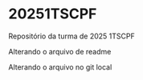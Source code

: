 # 20251TSCPF
Repositório da turma de 2025 1TSCPF

Alterando o arquivo de readme

Alterando o arquivo no git local